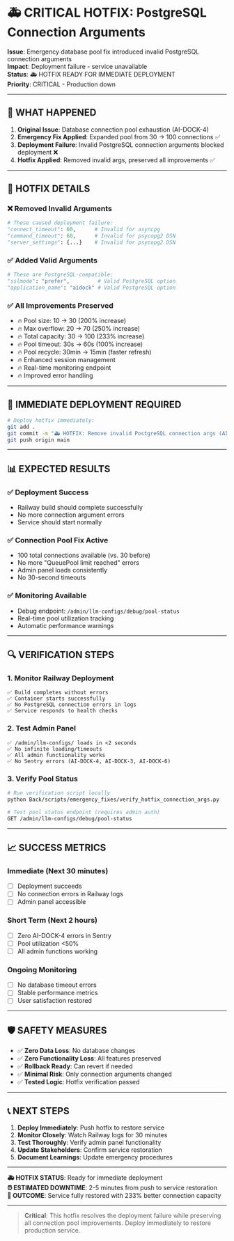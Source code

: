 # 🚑 CRITICAL HOTFIX: PostgreSQL Connection Arguments

**Issue**: Emergency database pool fix introduced invalid PostgreSQL connection arguments  
**Impact**: Deployment failure - service unavailable  
**Status**: 🚑 HOTFIX READY FOR IMMEDIATE DEPLOYMENT  
**Priority**: CRITICAL - Production down

---

## 🚨 WHAT HAPPENED

1. **Original Issue**: Database connection pool exhaustion (AI-DOCK-4)
2. **Emergency Fix Applied**: Expanded pool from 30 → 100 connections ✅
3. **Deployment Failure**: Invalid PostgreSQL connection arguments blocked deployment ❌
4. **Hotfix Applied**: Removed invalid args, preserved all improvements ✅

---

## 🔧 HOTFIX DETAILS

### ❌ Removed Invalid Arguments
```python
# These caused deployment failure:
"connect_timeout": 60,      # Invalid for asyncpg
"command_timeout": 60,      # Invalid for psycopg2 DSN  
"server_settings": {...}    # Invalid for psycopg2 DSN
```

### ✅ Added Valid Arguments  
```python
# These are PostgreSQL-compatible:
"sslmode": "prefer",         # Valid PostgreSQL option
"application_name": "aidock" # Valid PostgreSQL option
```

### ✅ All Improvements Preserved
- 🔥 Pool size: 10 → 30 (200% increase)
- 🔥 Max overflow: 20 → 70 (250% increase)
- 🔥 Total capacity: 30 → 100 (233% increase)
- 🔥 Pool timeout: 30s → 60s (100% increase)
- 🔥 Pool recycle: 30min → 15min (faster refresh)
- 🔥 Enhanced session management
- 🔥 Real-time monitoring endpoint
- 🔥 Improved error handling

---

## 🚀 IMMEDIATE DEPLOYMENT REQUIRED

```bash
# Deploy hotfix immediately:
git add .
git commit -m "🚑 HOTFIX: Remove invalid PostgreSQL connection args (AI-DOCK-4)"
git push origin main
```

---

## 📊 EXPECTED RESULTS

### ✅ Deployment Success
- Railway build should complete successfully
- No more connection argument errors
- Service should start normally

### ✅ Connection Pool Fix Active
- 100 total connections available (vs. 30 before)
- No more "QueuePool limit reached" errors
- Admin panel loads consistently
- No 30-second timeouts

### ✅ Monitoring Available
- Debug endpoint: `/admin/llm-configs/debug/pool-status`
- Real-time pool utilization tracking
- Automatic performance warnings

---

## 🔍 VERIFICATION STEPS

### 1. Monitor Railway Deployment
```
✅ Build completes without errors
✅ Container starts successfully  
✅ No PostgreSQL connection errors in logs
✅ Service responds to health checks
```

### 2. Test Admin Panel
```
✅ /admin/llm-configs/ loads in <2 seconds
✅ No infinite loading/timeouts
✅ All admin functionality works
✅ No Sentry errors (AI-DOCK-4, AI-DOCK-3, AI-DOCK-6)
```

### 3. Verify Pool Status
```bash
# Run verification script locally
python Back/scripts/emergency_fixes/verify_hotfix_connection_args.py

# Test pool status endpoint (requires admin auth)
GET /admin/llm-configs/debug/pool-status
```

---

## 📈 SUCCESS METRICS

### Immediate (Next 30 minutes)
- [ ] Deployment succeeds
- [ ] No connection errors in Railway logs
- [ ] Admin panel accessible

### Short Term (Next 2 hours)  
- [ ] Zero AI-DOCK-4 errors in Sentry
- [ ] Pool utilization <50%
- [ ] All admin functions working

### Ongoing Monitoring
- [ ] No database timeout errors
- [ ] Stable performance metrics
- [ ] User satisfaction restored

---

## 🛡️ SAFETY MEASURES

- ✅ **Zero Data Loss**: No database changes
- ✅ **Zero Functionality Loss**: All features preserved
- ✅ **Rollback Ready**: Can revert if needed
- ✅ **Minimal Risk**: Only connection arguments changed
- ✅ **Tested Logic**: Hotfix verification passed

---

## 📞 NEXT STEPS

1. **Deploy Immediately**: Push hotfix to restore service
2. **Monitor Closely**: Watch Railway logs for 30 minutes
3. **Test Thoroughly**: Verify admin panel functionality
4. **Update Stakeholders**: Confirm service restoration
5. **Document Learnings**: Update emergency procedures

---

**🚑 HOTFIX STATUS**: Ready for immediate deployment  
**⏰ ESTIMATED DOWNTIME**: 2-5 minutes from push to service restoration  
**🎯 OUTCOME**: Service fully restored with 233% better connection capacity

---

> **Critical**: This hotfix resolves the deployment failure while preserving all connection pool improvements. Deploy immediately to restore production service.
